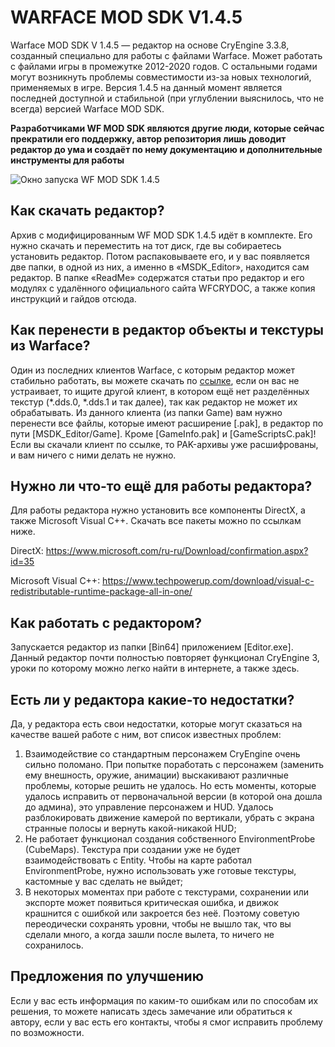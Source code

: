 # WARFACE MOD SDK V1.4.5

Warface MOD SDK V 1.4.5 — редактор на основе CryEngine 3.3.8, созданный специально для работы с файлами Warface. Может работать с файлами игры в промежутке 2012-2020 годов. С остальными годами могут возникнуть проблемы совместимости из-за новых технологий, применяемых в игре. Версия 1.4.5 на данный момент является последней доступной и стабильной (при углублении выяснилось, что не всегда) версией Warface MOD SDK. 

**Разработчиками WF MOD SDK являются другие люди, которые сейчас прекратили его поддержку, автор репозитория лишь доводит редактор до ума и создаёт по нему документацию и дополнительные инструменты для работы**

![Окно запуска WF MOD SDK 1.4.5](https://github.com/user-attachments/assets/f20b97e8-47dd-4ab4-a3ec-ff0caa293714)

## Как скачать редактор?

Архив с модифицированным WF MOD SDK 1.4.5 идёт в комплекте. Его нужно скачать и переместить на тот диск, где вы собираетесь установить редактор. Потом распаковываете его, и у вас появляется две папки, в одной из них, а именно в «MSDK_Editor», находится сам редактор. В папке «ReadMe» содержатся статьи про редактор и его модулях с удалённого официального сайта WFCRYDOC, а также копия инструкций и гайдов отсюда.

## Как перенести в редактор объекты и текстуры из Warface?

Один из последних клиентов Warface, с которым редактор может стабильно работать, вы можете скачать по [ссылке](https://drive.google.com/file/d/1grepEDHBVGQL9PHTg8w_T2e0DXndHLg3), если он вас не устраивает, то ищите другой клиент, в котором ещё нет разделённых текстур (*.dds.0, *.dds.1 и так далее), так как редактор не может их обрабатывать. Из данного клиента (из папки Game) вам нужно перенести все файлы, которые имеют расширение \[.pak\], в редактор по пути \[MSDK_Editor/Game\]. Кроме \[GameInfo.pak\] и \[GameScriptsC.pak\]! Если вы скачали клиент по ссылке, то PAK-архивы уже расшифрованы, и вам ничего с ними делать не нужно.

## Нужно ли что-то ещё для работы редактора?

Для работы редактора нужно установить все компоненты DirectX, а также Microsoft Visual C++. Скачать все пакеты можно по ссылкам ниже.

DirectX: https://www.microsoft.com/ru-ru/Download/confirmation.aspx?id=35

Microsoft Visual C++: https://www.techpowerup.com/download/visual-c-redistributable-runtime-package-all-in-one/

## Как работать с редактором?

Запускается редактор из папки \[Bin64\] приложением \[Editor.exe\]. Данный редактор почти полностью повторяет функционал CryEngine 3, уроки по которому можно легко найти в интернете, а также здесь.

## Есть ли у редактора какие-то недостатки?

Да, у редактора есть свои недостатки, которые могут сказаться на качестве вашей работе с ним, вот список известных проблем:
1. Взаимодействие со стандартным персонажем CryEngine очень сильно поломано. При попытке поработать с персонажем (заменить ему внешность, оружие, анимации) выскакивают различные проблемы, которые решить не удалось. Но есть моменты, которые удалось исправить от первоначальной версии (в которой она дошла до админа), это управление персонажем и HUD. Удалось разблокировать движение камерой по вертикали, убрать с экрана странные полосы и вернуть какой-никакой HUD;
2. Не работает функционал создания собственного EnvironmentProbe (CubeMaps). Текстура при создании уже не будет взаимодействовать с Entity. Чтобы на карте работал EnvironmentProbe, нужно использовать уже готовые текстуры, кастомные у вас сделать не выйдет;
3. В некоторых моментах при работе с текстурами, сохранении или экспорте может появиться критическая ошибка, и движок крашнится с ошибкой или закроется без неё. Поэтому советую переодически сохранять уровни, чтобы не вышло так, что вы сделали много, а когда зашли после вылета, то ничего не сохранилось.

## Предложения по улучшению

Если у вас есть информация по каким-то ошибкам или по способам их решения, то можете написать здесь замечание или обратиться к автору, если у вас есть его контакты, чтобы я смог исправить проблему по возможности.
